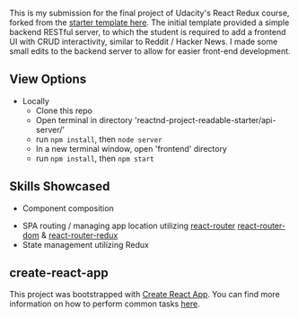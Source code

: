 This is my submission for the final project of Udacity's React Redux course, forked from the [starter template here](https://github.com/udacity/reactnd-project-readable-starter). The initial template provided a simple backend RESTful server, to which the student is required to add a frontend UI with CRUD interactivity, similar to Reddit / Hacker News. I made some small edits to the backend server to allow for easier front-end development.

## View Options
  <!-- * [Please visit the deployed page here at ] (tba) -->
  * Locally
    * Clone this repo
    * Open terminal in directory 'reactnd-project-readable-starter/api-server/'
    * run `npm install`, then `node server`
    * In a new terminal window, open 'frontend' directory
    * run `npm install`, then `npm start`

## Skills Showcased
  * Component composition 
  <!-- utilizing:
    * Controlled Components
    * Functional Components
    * Stateless Functional Components -->
  * SPA routing / managing app location utilizing [react-router](https://github.com/ReactTraining/react-router) [react-router-dom](https://github.com/ReactTraining/react-router/tree/master/packages/react-router-dom) & [react-router-redux](https://github.com/ReactTraining/react-router/tree/master/packages/react-router-redux)
  * State management utilizing Redux
<!-- 
## Extra features added to date:
  * React preloader - displays when awaiting search results (utilized React-Loader)
  * Modal animation - blurs background and slides further book information in/out of screen upon click
  * Deployed to Now
  * Mobile Responsiveness -->

## create-react-app
This project was bootstrapped with [Create React App](https://github.com/facebookincubator/create-react-app). You can find more information on how to perform common tasks [here](https://github.com/facebookincubator/create-react-app/blob/master/packages/react-scripts/template/README.md).